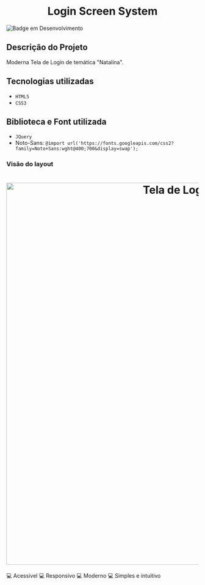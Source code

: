 <h1 align="center">Login Screen System</h1>

![Badge em Desenvolvimento](http://img.shields.io/static/v1?label=STATUS&message=EM%20DESENVOLVIMENTO&color=GREEN&style=for-the-badge)

<h2>Descrição do Projeto</h2>
<p>Moderna Tela de Login de temática "Natalina".</p>

<h2>Tecnologias utilizadas</h2>

- `HTML5`
- `CSS3`

<h2>Biblioteca e Font utilizada</h2>

- `JQuery`
- Noto-Sans: `@import url('https://fonts.googleapis.com/css2?family=Noto+Sans:wght@400;700&display=swap');`

<h3>Visão do layout</h3>
<h1 align="center">
    <img alt="Tela de Login Natalina" src="https://user-images.githubusercontent.com/91090285/193484766-e7021c74-68d7-4aa9-80d1-c215b6b09e5b.png" width=1000px" />
    

</h1>
                                                                               
 💻 Acessivel
 💻 Responsivo
 💻 Moderno
 💻 Simples e intuitivo
